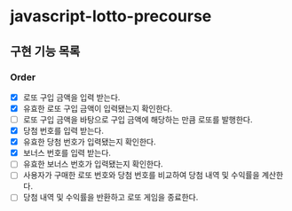 # javascript-lotto-precourse

## 구현 기능 목록

### Order

- [x] 로또 구입 금액을 입력 받는다.
- [x] 유효한 로또 구입 금액이 입력됐는지 확인한다.
- [ ] 로또 구입 금액을 바탕으로 구입 금액에 해당하는 만큼 로또를 발행한다.
- [x] 당첨 번호를 입력 받는다.
- [x] 유효한 당첨 번호가 입력됐는지 확인한다.
- [x] 보너스 번호를 입력 받는다.
- [ ] 유효한 보너스 번호가 입력됐는지 확인한다.
- [ ] 사용자가 구매한 로또 번호와 당첨 번호를 비교하여 당첨 내역 및 수익률을 계산한다.
- [ ] 당첨 내역 및 수익률을 반환하고 로또 게임을 종료한다.
